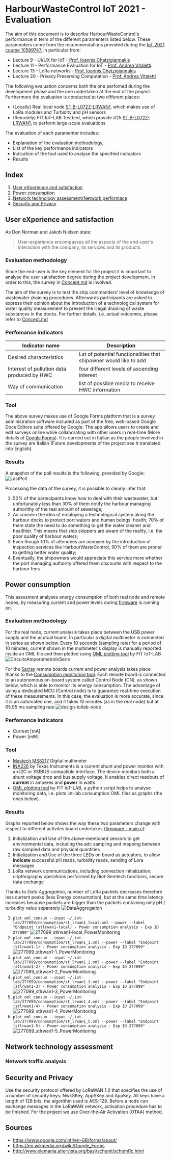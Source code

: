 # HarbourWasteControl IoT 2021 - Evaluation
The aim of this document is to describe HarbourWasteControl's performance in term of the different paramenters listed below. 
These paramenters come from the recommendations provided during the [IoT 2021 course 10589747](http://ichatz.me/Site/InternetOfThings2021), in particular from:
* Lecture 9 - UI/UX for IoT - [Prof. Ioannis Chatzigiannakis](https://github.com/ichatz)
* Lecture 11 - Performance Evaluation for IoT - [Prof. Andrea Vitaletti](https://github.com/andreavitaletti).
* Lecture 13 - LoRa networks - [Prof. Ioannis Chatzigiannakis](https://github.com/ichatz)
* Lecture 20 - Privacy Preserving Computation - [Prof. Andrea Vitaletti](https://github.com/andreavitaletti)
 
The following evaluation concerns both the one perfomed during the development phase and the one undertaken at the end of the project. Furthermore the evaluation is conducted at two different places:
* (Locally) Real local node [ST B-L072Z-LRWAN1](https://www.st.com/en/evaluation-tools/b-l072z-lrwan1.html), which makes use of LoRa modules and Turbidity and pH sensors
* (Remotely) FIT IoT-LAB Testbed, which provide #25 [ST B-L072Z-LRWAN1](https://www.iot-lab.info/docs/boards/st-b-l072z-lrwan1/), to perform large-scale evaluations

The evaluation of each paramenter includes:
* Explanation of the evaluation methodology, 
* List of the key performance indicators 
* Indication of the tool used to analyse the specified indicators
* Results

## Index
1. [User eXperience and satisfaction](#User-eXperience-and-satisfaction)
2. [Power consumption](#Power-consumption)
3. [Network technology assessment/Network performace](#Network-technology-assessment)
4. [Security and Privacy](#Security-and-Privacy)

## User eXperience and satisfaction 
As Don Norman and Jakob Nielsen state:
> User-experience encompasses all the aspects of the end-user's interaction with the company, its services and its products.

### Evaluation methodology
Since the end-user is the key element for the project it is important to analyse the user satisfaction degree during the project development. In order to this, the survey in [Concept.md](/Concept.md#2-shipowners-point-of-view) is involved.
 
The aim of the survey is to test the ship commanders’ level of knowledge of wastewater draining procedures. Afterwards participants are asked to express their opinion about the introduction of a technological system for water quality measurement to prevent the illegal draining of waste substances in the docks. For further details, i.e. actual outcomes, please refer to [Concept.md](/Concept.md#2-shipowners-point-of-view)

### Perfomance indicators
Indicator name | Description
------------ | -------------
Desired characteristics | Lst of potential functionalities that shipowner would like to add
Interest of pullution data produced by HWC | four different levels of ascending interest
Way of communication | list of possible media to receive HWC information 

### Tool
The above survey makes use of Google Forms platform that is a survey administration software included as part of the free, web-based Google Docs Editors suite offered by Google. The app allows users to create and edit surveys online while collaborating with other users in real-time (More details at [Google Forms](https://www.google.com/intl/en-GB/forms/about/)).
It is carried out in Italian as the people involved in the survey are Italian (Future developments of the project see it translated into English). 

### Results
A snapshot of the poll results is the following, provided by Google:
![LastPoll](/Picture/ShipOwners-Poll.png)

Processing the data of the survey, it is possible to clearly infer that: 
1. 50% of the partecipants know how to deal with their wastewater, but unfortunately less than 30% of them notify the harbour managing authorithy of the real amount of sewerage;
2. As concern the idea of employing a technological system along the harbour docks to protect port waters and human beings' health, 70% of them state the need to do something to get the water cleaner and healthier. This means that ship skippers are aware of the reality, i.e. the poor quality of harbour waters;
3. Even though 10% of attendees are annoyed by the introduction of inspection services like HarbourWasteControl, 90% of them are proner to getting better water quality;
4. Eventually, the shipowners would appreciate this service more whether the port managing authority offered them discounts with respect to the harbour fees

## Power consumption
This assesment analyses energy consumption of both real node and remote nodes, by measuring current and power levels during [firmware](Demo/main.c) is running on. 

### Evaluation methodology
For the real node, current analysis takes place between the USB power supply and the acutual board. In particular a digital multimeter is connected in series as shown below. Every 10 seconds (sampling rate) for a period of 10 minutes, current shown in the multimeter's display is manually reported inside an OML file and then plotted using [OML plotting tool](https://www.iot-lab.info/docs/tools/consumption-monitoring/) by FIT IoT-LAB
![CircuitoAmperometroInSerie](/Picture/AmperometroInSerie.png)

For the [Saclay](https://www.iot-lab.info/docs/deployment/saclay/) remote boards current and power analysis takes place thanks to the [Consumption monitoring tool](https://www.iot-lab.info/docs/tools/consumption-monitoring/). Each remote board is connected to an autonomous on-board system called Control Node (CN), as shown below, which is able to monitor its energy consumption. The advantage of using a dedicated MCU (Control node) is to guarantee real-time execution of these measurements. In this case, the evaluation is more accurate, since it is an automated one, and it takes 10 minutes (as in the real node) but at 65.95 ms sampling rate
![design-iotlab-node](/Picture/design-iotlab-node.png)

### Perfomance indicators
* Current [mA]
* Power [mW]

### Tool
* [Mastech MS8217](https://www.hackster.io/digilent/products/mastech-ms8217-autorange-digital-multimeter) Digital multimeter
* [INA226](https://www.ti.com/product/INA226) by Texas Instruments is a current shunt and power monitor with an I2C or SMBUS-compatible interface. The device monitors both a shunt voltage drop and bus supply voltage. It enables direct readouts of **current** in amperes and **power** in watts
* [OML plotting tool](https://www.iot-lab.info/docs/tools/consumption-monitoring/) by FIT IoT-LAB, a python script helps to analyse monitoring data, i.e. plots iot-lab consumption OML files as graphs (the ones below).

### Results
Graphs reported below shows the way these two parameters change with respect to different activites board undertakes ([firmware - main.c](Demo/main.c)):
1. Initialization and Use of the above-mentioned sensors to get environmental data, including the adc sampling and mapping between raw sampled data and physical quantities
2. Initialization and Use of the three LEDs on board as actuators, to allow **indicate** successful pH reads, turbidity reads, sending of Lora messages
3. LoRa network communications, including connection initialization, cripthography operations performed by Riot-Semtech functions, secure data exchange

Thanks to *Data Aggregation*, number of LoRa packets decreases therefore less current peaks (less Energy consumption), but at the same time latency increases because packets are bigger than the packets containing only pH / turbudity value separately
![DataAggregation](/Picture/DataAggregation.png)

1. ```plot_oml_consum --input ~/.iot-lab/277099/consumption/st_lrwan1_local.oml --power --label "Endpoint (stlrwan1-local) - Power consumption analysis - Exp ID 277099"``` 
![277099_stlrwan1-local_PowerMonitoring](./Evaluation/Picture/277099_stlrwan1-local_PowerMonitoring.png)
3. ```plot_oml_consum --input ~/.iot-lab/277099/consumption/st_lrwan1_1.oml --power --label "Endpoint (stlrwan1-1) - Power consumption analysis - Exp ID 277099"``` 
![277099_stlrwan1-1_PowerMonitoring](./Evaluation/Picture/277099_stlrwan1-1_PowerMonitoring.png)
5. ```plot_oml_consum --input ~/.iot-lab/277099/consumption/st_lrwan1_2.oml --power --label "Endpoint (stlrwan1-2) - Power consumption analysis - Exp ID 277099"```
![277099_stlrwan1-2_PowerMonitoring](./Picture/Evaluation/277099_stlrwan1-2_PowerMonitoring)
4. ```plot_oml_consum --input ~/.iot-lab/277099/consumption/st_lrwan1_3.oml --power --label "Endpoint (stlrwan1-3) - Power consumption analysis - Exp ID 277099"```
![277099_stlrwan1-3_PowerMonitoring](./Picture/Evaluation/277099_stlrwan1-3_PowerMonitoring.png)
5. ```plot_oml_consum --input ~/.iot-lab/277099/consumption/st_lrwan1_4.oml --power --label "Endpoint (stlrwan1-4) - Power consumption analysis - Exp ID 277099"```
![277099_stlrwan1-4_PowerMonitoring](./Picture/Evaluation/277099_stlrwan1-4_PowerMonitoring.png)
6. ```plot_oml_consum --input ~/.iot-lab/277099/consumption/st_lrwan1_5.oml --power --label "Endpoint (stlrwan1-5) - Power consumption analysis - Exp ID 277099"```
![277099_stlrwan1-5_PowerMonitoring](./Picture/Evaluation/277099_stlrwan1-5_PowerMonitoring.png)



## Network technology assessment
### Network traffic analysis

## Security and Privacy 
Use the security protocol offered by LoRaWAN 1.0 that specifies the use of a number of security keys: NwkSKey, AppSKey and AppKey. All keys have a length of 128 bits, the algorithm used is AES-128. Before a node can exchange messages in the LoRaWAN network, activation procedure has to be finished. For the project we use Over-the-Air Activation (OTAA) method.

## Sources
* https://www.google.com/intl/en-GB/forms/about/
* https://en.wikipedia.org/wiki/Google_Forms
* http://www.elemania.altervista.org/basi/schemi/schemi1c.html
